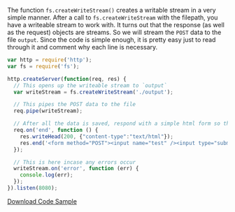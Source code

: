 The function `fs.createWriteStream()` creates a writable stream in a very simple manner. After a call to `fs.createWriteStream` with the filepath, you have a writeable stream to work with. It turns out that the response (as well as the request) objects are streams. So we will stream the `POST` data to the file `output`. Since the code is simple enough, it is pretty easy just to read through it and comment why each line is necessary.

```js
var http = require('http');
var fs = require('fs');

http.createServer(function(req, res) {
  // This opens up the writeable stream to `output`
  var writeStream = fs.createWriteStream('./output');

  // This pipes the POST data to the file
  req.pipe(writeStream);

  // After all the data is saved, respond with a simple html form so they can post more data
  req.on('end', function () {
    res.writeHead(200, {"content-type":"text/html"});
    res.end('<form method="POST"><input name="test" /><input type="submit"></form>');
  });

  // This is here incase any errors occur
  writeStream.on('error', function (err) {
    console.log(err);
  });
}).listen(8080);
```

<a class="button download" href="#">Download Code Sample</a>
